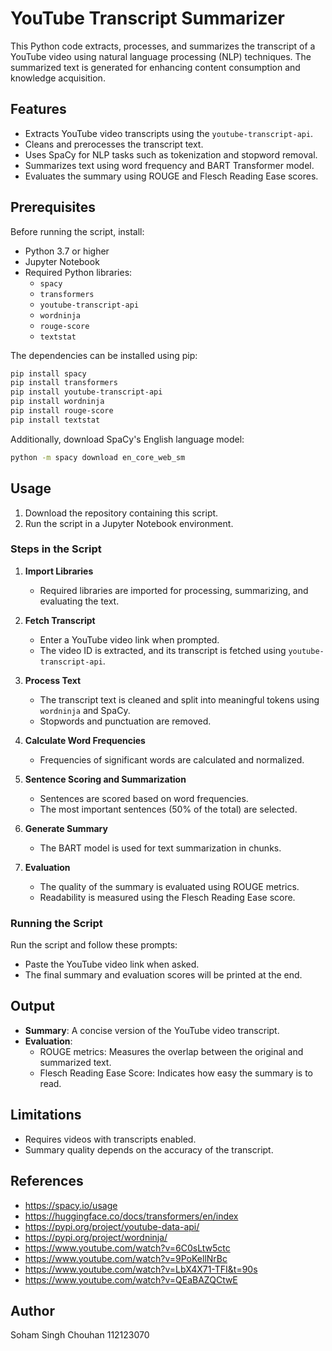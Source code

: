 # YouTube Transcript Summarizer

This Python code extracts, processes, and summarizes the transcript of a YouTube video using natural language processing (NLP) techniques. The summarized text is generated for enhancing content consumption and knowledge acquisition.

## Features

- Extracts YouTube video transcripts using the `youtube-transcript-api`.
- Cleans and prerocesses the transcript text.
- Uses SpaCy for NLP tasks such as tokenization and stopword removal.
- Summarizes text using word frequency and BART Transformer model.
- Evaluates the summary using ROUGE and Flesch Reading Ease scores.

## Prerequisites

Before running the script, install:

- Python 3.7 or higher
- Jupyter Notebook
- Required Python libraries:
  - `spacy`
  - `transformers`
  - `youtube-transcript-api`
  - `wordninja`
  - `rouge-score`
  - `textstat`

The dependencies can be installed using pip:
```bash
pip install spacy 
pip install transformers 
pip install youtube-transcript-api 
pip install wordninja 
pip install rouge-score
pip install textstat
```

Additionally, download SpaCy's English language model:
```bash
python -m spacy download en_core_web_sm
```

## Usage

1. Download the repository containing this script.
2. Run the script in a Jupyter Notebook environment.

### Steps in the Script

1. **Import Libraries**
   - Required libraries are imported for processing, summarizing, and evaluating the text.

2. **Fetch Transcript**
   - Enter a YouTube video link when prompted.
   - The video ID is extracted, and its transcript is fetched using `youtube-transcript-api`.

3. **Process Text**
   - The transcript text is cleaned and split into meaningful tokens using `wordninja` and SpaCy.
   - Stopwords and punctuation are removed.

4. **Calculate Word Frequencies**
   - Frequencies of significant words are calculated and normalized.

5. **Sentence Scoring and Summarization**
   - Sentences are scored based on word frequencies.
   - The most important sentences (50% of the total) are selected.

6. **Generate Summary**
   - The BART model is used for text summarization in chunks.

7. **Evaluation**
   - The quality of the summary is evaluated using ROUGE metrics.
   - Readability is measured using the Flesch Reading Ease score.

### Running the Script

Run the script and follow these prompts:

- Paste the YouTube video link when asked.
- The final summary and evaluation scores will be printed at the end.

## Output

- **Summary**: A concise version of the YouTube video transcript.
- **Evaluation**:
  - ROUGE metrics: Measures the overlap between the original and summarized text.
  - Flesch Reading Ease Score: Indicates how easy the summary is to read.

## Limitations

- Requires videos with transcripts enabled.
- Summary quality depends on the accuracy of the transcript.

## References

- https://spacy.io/usage
- https://huggingface.co/docs/transformers/en/index
- https://pypi.org/project/youtube-data-api/
- https://pypi.org/project/wordninja/
- https://www.youtube.com/watch?v=6C0sLtw5ctc
- https://www.youtube.com/watch?v=9PoKellNrBc
- https://www.youtube.com/watch?v=LbX4X71-TFI&t=90s
- https://www.youtube.com/watch?v=QEaBAZQCtwE

## Author

Soham Singh Chouhan
112123070
